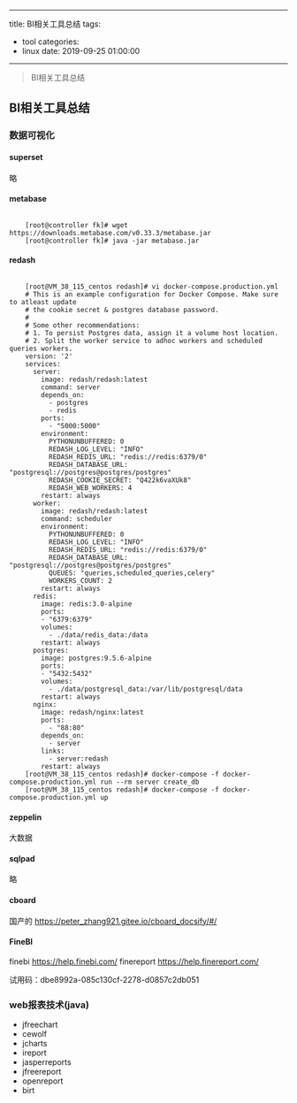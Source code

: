 
---
title: BI相关工具总结
tags:
  - tool
categories:
  - linux
date: 2019-09-25 01:00:00
---
> BI相关工具总结
<!-- more -->



## BI相关工具总结

### 数据可视化
#### superset
略
#### metabase
```

	[root@controller fk]# wget https://downloads.metabase.com/v0.33.3/metabase.jar
	[root@controller fk]# java -jar metabase.jar 
```
#### redash

```

	[root@VM_38_115_centos redash]# vi docker-compose.production.yml
	# This is an example configuration for Docker Compose. Make sure to atleast update
	# the cookie secret & postgres database password.
	#
	# Some other recommendations:
	# 1. To persist Postgres data, assign it a volume host location.
	# 2. Split the worker service to adhoc workers and scheduled queries workers.
	version: '2'
	services:
	  server:
	    image: redash/redash:latest
	    command: server
	    depends_on:
	      - postgres
	      - redis
	    ports:
	      - "5000:5000"
	    environment:
	      PYTHONUNBUFFERED: 0
	      REDASH_LOG_LEVEL: "INFO"
	      REDASH_REDIS_URL: "redis://redis:6379/0"
	      REDASH_DATABASE_URL: "postgresql://postgres@postgres/postgres"
	      REDASH_COOKIE_SECRET: "Q422k6vaXUk8"
	      REDASH_WEB_WORKERS: 4      
	    restart: always
	  worker:
	    image: redash/redash:latest
	    command: scheduler
	    environment:
	      PYTHONUNBUFFERED: 0
	      REDASH_LOG_LEVEL: "INFO"
	      REDASH_REDIS_URL: "redis://redis:6379/0"
	      REDASH_DATABASE_URL: "postgresql://postgres@postgres/postgres"
	      QUEUES: "queries,scheduled_queries,celery"
	      WORKERS_COUNT: 2
	    restart: always
	  redis:
	    image: redis:3.0-alpine
	    ports:
	    - "6379:6379"
	    volumes: 
	      - ./data/redis_data:/data
	    restart: always
	  postgres:
	    image: postgres:9.5.6-alpine
	    ports:
	    - "5432:5432"
	    volumes:
	      - ./data/postgresql_data:/var/lib/postgresql/data
	    restart: always
	  nginx:
	    image: redash/nginx:latest
	    ports:
	      - "88:80"
	    depends_on:
	      - server
	    links:
	      - server:redash
	    restart: always
	[root@VM_38_115_centos redash]# docker-compose -f docker-compose.production.yml run --rm server create_db
	[root@VM_38_115_centos redash]# docker-compose -f docker-compose.production.yml up
```

#### zeppelin
大数据
#### sqlpad

略

#### cboard

国产的
https://peter_zhang921.gitee.io/cboard_docsify/#/


#### FineBI

finebi   https://help.finebi.com/
finereport   https://help.finereport.com/

试用码：dbe8992a-085c130cf-2278-d0857c2db051

### web报表技术(java)
* jfreechart
* cewolf
* jcharts
* ireport
* jasperreports
* jfreereport
* openreport
* birt
